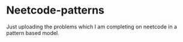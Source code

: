# Neetcode-patterns
Just uploading the problems which I am completing on neetcode in a pattern based model.

